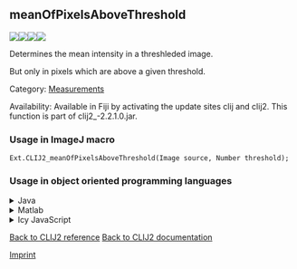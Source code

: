 ## meanOfPixelsAboveThreshold
<img src="images/mini_empty_logo.png"/><img src="images/mini_clij2_logo.png"/><img src="images/mini_clijx_logo.png"/><img src="images/mini_empty_logo.png"/>

Determines the mean intensity in a threshleded image. 

But only in pixels which are above a given threshold.

Category: [Measurements](https://clij.github.io/clij2-docs/reference__measurement)

Availability: Available in Fiji by activating the update sites clij and clij2.
This function is part of clij2_-2.2.1.0.jar.

### Usage in ImageJ macro
```
Ext.CLIJ2_meanOfPixelsAboveThreshold(Image source, Number threshold);
```


### Usage in object oriented programming languages



<details>

<summary>
Java
</summary>
<pre class="highlight">// init CLIJ and GPU
import net.haesleinhuepf.clij2.CLIJ2;
import net.haesleinhuepf.clij.clearcl.ClearCLBuffer;
CLIJ2 clij2 = CLIJ2.getInstance();

// get input parameters
ClearCLBuffer source = clij2.push(sourceImagePlus);
float threshold = 1.0;
</pre>

<pre class="highlight">
// Execute operation on GPU
double resultMeanOfPixelsAboveThreshold = clij2.meanOfPixelsAboveThreshold(source, threshold);
</pre>

<pre class="highlight">
// show result
System.out.println(resultMeanOfPixelsAboveThreshold);

// cleanup memory on GPU
clij2.release(source);
</pre>

</details>



<details>

<summary>
Matlab
</summary>
<pre class="highlight">% init CLIJ and GPU
clij2 = init_clatlab();

% get input parameters
source = clij2.pushMat(source_matrix);
threshold = 1.0;
</pre>

<pre class="highlight">
% Execute operation on GPU
double resultMeanOfPixelsAboveThreshold = clij2.meanOfPixelsAboveThreshold(source, threshold);
</pre>

<pre class="highlight">
% show result
System.out.println(resultMeanOfPixelsAboveThreshold);

% cleanup memory on GPU
clij2.release(source);
</pre>

</details>



<details>

<summary>
Icy JavaScript
</summary>
<pre class="highlight">// init CLIJ and GPU
importClass(net.haesleinhuepf.clicy.CLICY);
importClass(Packages.icy.main.Icy);

clij2 = CLICY.getInstance();

// get input parameters
source_sequence = getSequence();
source = clij2.pushSequence(source_sequence);
threshold = 1.0;
</pre>

<pre class="highlight">
// Execute operation on GPU
double resultMeanOfPixelsAboveThreshold = clij2.meanOfPixelsAboveThreshold(source, threshold);
</pre>

<pre class="highlight">
// show result
System.out.println(resultMeanOfPixelsAboveThreshold);

// cleanup memory on GPU
clij2.release(source);
</pre>

</details>



[Back to CLIJ2 reference](https://clij.github.io/clij2-docs/reference)
[Back to CLIJ2 documentation](https://clij.github.io/clij2-docs)

[Imprint](https://clij.github.io/imprint)
